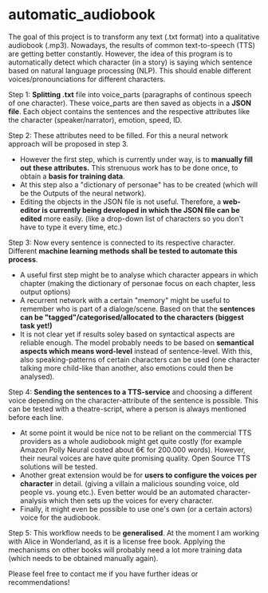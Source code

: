 # automatic_audiobook
The goal of this project is to transform any text (.txt format) into a qualitative audiobook (.mp3). Nowadays, the results of common text-to-speech (TTS) are getting better constantly. However, the idea of this program is to automatically detect which character (in a story) is saying which sentence based on natural language processing (NLP). This should enable different voices/pronounciations for different characters.

Step 1: **Splitting .txt** file into voice_parts (paragraphs of continous speech of one character). These voice_parts are then saved as objects in a **JSON file**. Each object contains the sentences and the respective attributes like the character (speaker/narrator), emotion, speed, ID.


Step 2: These attributes need to be filled. For this a neural network approach will be proposed in step 3.
- However the first step, which is currently under way, is to **manually fill out these attributes.** This strenuous work has to be done once, to obtain a **basis for training data**.
- At this step also a "dictionary of personae" has to be created (which will be the Outputs of the neural network).
- Editing the objects in the JSON file is not useful. Therefore, a **web-editor is currently being developed in which the JSON file can be edited** more easily. (like a drop-down list of characters so you don't have to type it every time, etc.)


Step 3: Now every sentence is connected to its respective character. Different **machine learning methods shall be tested to automate this process**.
- A useful first step might be to analyse which character appears in which chapter (making the dictionary of personae focus on each chapter, less output options)
- A recurrent network with a certain "memory" might be useful to remember who is part of a dialoge/scene. Based on that the **sentences can be "tagged"/categorised/allocated to the characters (biggest task yet!)**
- It is not clear yet if results soley based on syntactical aspects are reliable enough. The model probably needs to be based on **semantical aspects which means word-level** instead of sentence-level. With this, also speaking-patterns of certain characters can be used (one character talking more child-like than another, also emotions could then be analysed).


Step 4: **Sending the sentences to a TTS-service** and choosing a different voice depending on the character-attribute of the sentence is possible. This can be tested with a theatre-script, where a person is always mentioned before each line.
- At some point it would be nice not to be reliant on the commercial TTS providers as a whole audiobook might get quite costly (for example Amazon Polly Neural costed about 6€ for 200.000 words). However, their neural voices are have quite promising quality. Open Source TTS solutions will be tested.
- Another great extension would be for **users to configure the voices per character** in detail. (giving a villain a malicious sounding voice, old people vs. young etc.). Even better would be an automated character-analysis which then sets up the voices for every character.
- Finally, it might even be possible to use one's own (or a certain actors) voice for the audiobook.


Step 5: This workflow needs to be **generalised**. At the moment I am working with Alice in Wonderland, as it is a license free book. Applying the mechanisms on other books will probably need a lot more training data (which needs to be obtained manually again). 


Please feel free to contact me if you have further ideas or recommendations!
